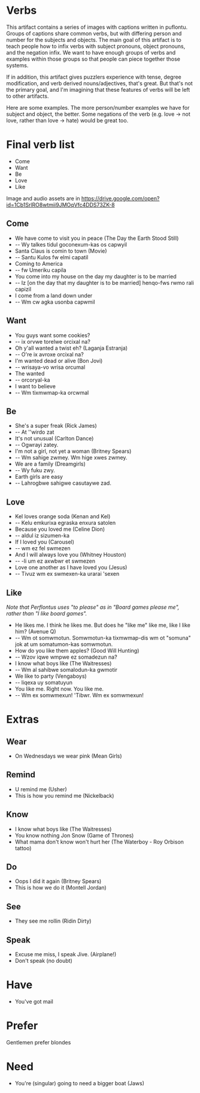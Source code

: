 # Verbs

This artifact contains a series of images with captions written in puflontu. Groups of captions share common verbs, but with differing person and number for the subjects and objects. The main goal of this artifact is to teach people how to infix verbs with subject pronouns, object pronouns, and the negation infix. We want to have enough groups of verbs and examples within those groups so that people can piece together those systems. 

If in addition, this artifact gives puzzlers experience with tense, degree modification, and verb derived nouns/adjectives, that's great. But that's not the primary goal, and I'm imagining that these features of verbs will be left to other artifacts.  

Here are some examples. The more person/number examples we have for subject and object, the better. Some negations of the verb (e.g. love -> not love, rather than love -> hate) would be great too. 

# Final verb list
* Come
* Want 
* Be
* Love
* Like

Image and audio assets are in https://drive.google.com/open?id=1Cb1SrlRO8wtmii9JMOqVfc4DDS73ZK-8

## Come
* We have come to visit you in peace (The Day the Earth Stood Still)
* -- Wy talkes tidul goconexum-kas os capwyil
* Santa Claus is comin to town (Movie)
* -- Santu Kulos fw elmi capatil
* Coming to America
* -- fw Umeriku capila
* You come into my house on the day my daughter is to be married
* -- Iz [on the day that my daughter is to be married] henqo-fws rwmo rali capizil
* I come from a land down under
* -- Wm cw agka usonba capwmil

## Want
* You guys want some cookies?
* -- ix orvwe torelwe orcixal na? 
* Oh y'all wanted a twist eh? (Laganja Estranja)
* -- O're ix avroxe orcixal na?
* I'm wanted dead or alive (Bon Jovi)
* -- wrisaya-vo wrisa orcumal
* The wanted
* -- orcoryal-ka
* I want to believe
* -- Wm tixmwmap-ka orcwmal

## Be
* She's a super freak (Rick James)
* -- At ''wirdo zat
* It's not unusual (Carlton Dance)
* -- Ogwrayi zatey.
* I'm not a girl, not yet a woman (Britney Spears)
* -- Wm sahige zwmey. Wm hige xwes zwmey. 
* We are a family (Dreamgirls)
* -- Wy fuku zwy.
* Earth girls are easy
* -- Lahrogbwe sahigwe casutaywe zad.

## Love
* Kel loves orange soda (Kenan and Kel)
* -- Kelu emkurixa egraska enxura satolen
* Because you loved me (Celine Dion)
* -- aldul iz sizumen-ka
* If I loved you (Carousel)
* -- wm ez fel swmezen
* And I will always love you (Whitney Houston)
* -- -li um ez axwbwr et swmezen
* Love one another as I have loved you (Jesus)
* -- Tivuz wm ex swmexen-ka urarai 'sexen

## Like

*Note that Perflontus uses "to please" as in "Board games please me", rather than "I like board games".*
* He likes me. I think he likes me. But does he "like me" like me, like I like him? (Avenue Q)
* -- Wm ot somwmotun. Somwmotun-ka tixmwmap-dis wm ot "somuna" jok at um somatumon-kas somwmotun. 
* How do you like them apples? (Good Will Hunting)
* -- Wzov iqwe wmpwe ez somadezun na?
* I know what boys like (The Waitresses)
* -- Wm al sahibwe somalodun-ka gwmotir
* We like to party (Vengaboys)
* -- liqexa uy somatuyun
* You like me. Right now. You like me. 
* -- Wm ex somwmexun! 'Tibwr. Wm ex somwmexun!

# Extras

## Wear
* On Wednesdays we wear pink (Mean Girls)

## Remind
* U remind me (Usher)
* This is how you remind me (Nickelback)

## Know
* I know what boys like (The Waitresses)
* You know nothing Jon Snow (Game of Thrones)
* What mama don't know won't hurt her (The Waterboy - Roy Orbison tattoo)

## Do
* Oops I did it again (Britney Spears)
* This is how we do it (Montell Jordan)

## See
* They see me rollin (Ridin Dirty)

## Speak
* Excuse me miss, I speak Jive. (Airplane!)
* Don't speak (no doubt)

# Have
* You've got mail

# Prefer
Gentlemen prefer blondes

# Need
* You're (singular) going to need a bigger boat (Jaws)


